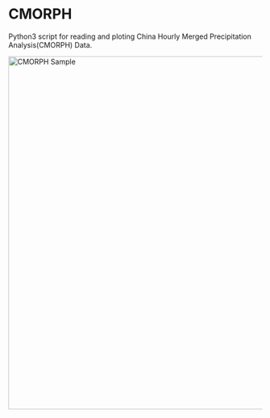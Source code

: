 # CMORPH
Python3 script for reading and ploting China Hourly Merged Precipitation Analysis(CMORPH) Data.

<p align="left">
    <img src="https://github.com/laishenggx/CMORPH/raw/master/20190320-0800.png" alt="CMORPH Sample"  width="700">
</p>
